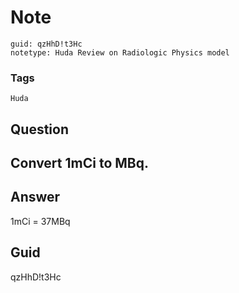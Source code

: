 # Note
```
guid: qzHhD!t3Hc
notetype: Huda Review on Radiologic Physics model
```

### Tags
```
Huda
```

## Question
<h2>Convert 1mCi to MBq.</h2>

## Answer
<section>
<p>1mCi = 37MBq</p>

</section>

## Guid
qzHhD!t3Hc
